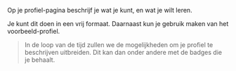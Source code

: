 Op je profiel-pagina beschrijf je wat je kunt, en wat je wilt leren.

Je kunt dit doen in een vrij formaat. Daarnaast kun je gebruik maken van het voorbeeld-profiel.

> In de loop van de tijd zullen we de mogelijkheden om je profiel te beschrijven uitbreiden. Dit kan dan onder andere met de badges die je behaalt.
